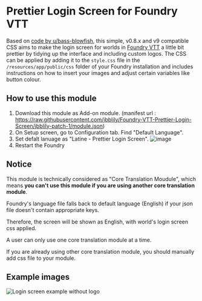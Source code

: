 # Prettier Login Screen for Foundry VTT
Based on [code by u/bass-blowfish](https://www.reddit.com/r/FoundryVTT/comments/nmbq55/version_2_more_user_friendly_login_screen/), this simple, v0.8.x and v9 compatible CSS aims to make the login screen for worlds in [Foundry VTT](https://www.foundryvtt.com/) a little bit prettier by tidying up the interface and including custom logos. The CSS can be applied by adding it to the `style.css` file in the `/resources/app/public/css` folder of your Foundry installation and includes instructions on how to insert your images and adjust certain variables like button colour.

## How to use this module
1. Download this module as Add-on module. (manifest url : https://raw.githubusercontent.com/jbblily/Foundry-VTT-Prettier-Login-Screen/jbblily-patch-1/module.json)
2. On Setup screen, go to Configuration tab. Find "Default Language".
3. Set defalt lanuage as "Latine - Prettier Login Screen". 
![image](https://user-images.githubusercontent.com/18694887/155840581-859ce741-cd48-490e-9fcd-9173b4aeca59.png)
4. Restart the Foundry

## Notice
This module is technically considered as "Core Translation Moudule", which means **you can't use this module if you are using another core translation module**.

Foundry's language file falls back to default language (English) if your json file doesn't contain appropriate keys. 

Therefore, the screen will be shown as English, with world's login screen css applied.

A user can only use one core translation module at a time. 

If you are already using other core translation module, you should manually add css file to your module.


## Example images
![Login screen example without logo](https://static.dnd.theepicsnowwolf.com/naoulan/foundry/css_example_with_world_title.jpg)
